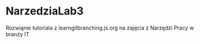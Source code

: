 # NarzedziaLab3
Rozwiąnie tutoriala z learngitbranching.js.org na zajęcia z Narzędzi Pracy w branży IT

